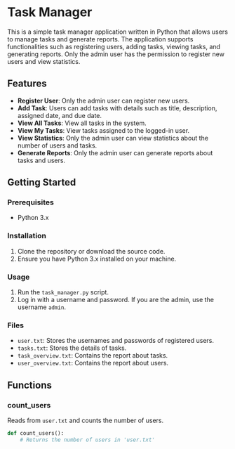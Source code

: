 # Task Manager

This is a simple task manager application written in Python that allows users to manage tasks and generate reports. The application supports functionalities such as registering users, adding tasks, viewing tasks, and generating reports. Only the admin user has the permission to register new users and view statistics.

## Features

- **Register User**: Only the admin user can register new users.
- **Add Task**: Users can add tasks with details such as title, description, assigned date, and due date.
- **View All Tasks**: View all tasks in the system.
- **View My Tasks**: View tasks assigned to the logged-in user.
- **View Statistics**: Only the admin user can view statistics about the number of users and tasks.
- **Generate Reports**: Only the admin user can generate reports about tasks and users.

## Getting Started

### Prerequisites

- Python 3.x

### Installation

1. Clone the repository or download the source code.
2. Ensure you have Python 3.x installed on your machine.

### Usage

1. Run the `task_manager.py` script.
2. Log in with a username and password. If you are the admin, use the username `admin`.

### Files

- `user.txt`: Stores the usernames and passwords of registered users.
- `tasks.txt`: Stores the details of tasks.
- `task_overview.txt`: Contains the report about tasks.
- `user_overview.txt`: Contains the report about users.

## Functions

### count_users
Reads from `user.txt` and counts the number of users.
```python
def count_users():
    # Returns the number of users in 'user.txt'
